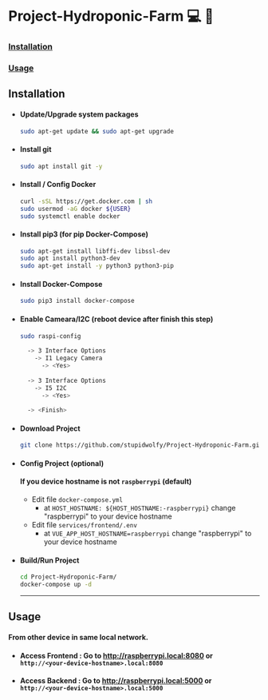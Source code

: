 # Project-Hydroponic-Farm :computer: :seedling:
  ### [Installation](#installation-1)
  ### [Usage](#usage-1)

## Installation

- #### Update/Upgrade system packages
  ``` bash
  sudo apt-get update && sudo apt-get upgrade
  ```

- #### Install git
  ``` bash
  sudo apt install git -y
  ```

- #### Install / Config Docker
  ``` bash
  curl -sSL https://get.docker.com | sh
  sudo usermod -aG docker ${USER}
  sudo systemctl enable docker
  ```

- #### Install pip3 (for pip Docker-Compose)
  ``` bash
  sudo apt-get install libffi-dev libssl-dev 
  sudo apt install python3-dev
  sudo apt-get install -y python3 python3-pip
  ```

- #### Install Docker-Compose
  ``` bash
  sudo pip3 install docker-compose
  ```

- #### Enable Cameara/I2C (reboot device after finish this step)
  ``` bash
  sudo raspi-config
    
    -> 3 Interface Options
      -> I1 Legacy Camera
        -> <Yes>
        
    -> 3 Interface Options
      -> I5 I2C
        -> <Yes>
        
    -> <Finish>
  ```

- #### Download Project
  ``` bash
  git clone https://github.com/stupidwolfy/Project-Hydroponic-Farm.git
  ```

- #### Config Project (optional)
    #### If you device hostname is not ```raspberrypi``` (default)
    - Edit file ``` docker-compose.yml ```
      - at ```HOST_HOSTNAME: ${HOST_HOSTNAME:-raspberrypi}``` change "raspberrypi" to your device hostname
    - Edit file ``` services/frontend/.env ```
      - at ```VUE_APP_HOST_HOSTNAME=raspberrypi``` change "raspberrypi" to your device hostname

- #### Build/Run Project
  ``` bash
  cd Project-Hydroponic-Farm/
  docker-compose up -d
  ``` 
  ---
  
## Usage
  #### From other device in same local network.
  - #### Access Frontend : Go to http://raspberrypi.local:8080 or ```http://<your-device-hostname>.local:8080```
  - #### Access Backend : Go to http://raspberrypi.local:5000 or ```http://<your-device-hostname>.local:5000```
